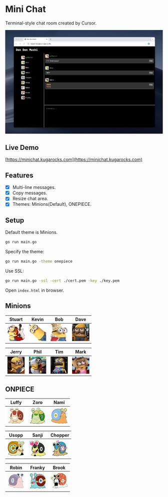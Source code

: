 Mini Chat
=========

Terminal-style chat room created by Cursor.

![Demo](img/onepiece/demo.png)

Live Demo
---------

[https://minichat.kugarocks.com](https://minichat.kugarocks.com)

Features
--------

- [x] Multi-line messages.
- [x] Copy messages.
- [x] Resize chat area.
- [x] Themes: Minions(Default), ONEPIECE.

Setup
-----

Default theme is Minions.

```bash
go run main.go
```

Specify the theme:

```bash
go run main.go -theme onepiece
```

Use SSL:

```bash
go run main.go -ssl -cert ./cert.pem -key ./key.pem
```

Open `index.html` in browser.

Minions
--------

| Stuart                         | Kevin                         | Bob                         | Dave                         |
|:------------------------------:|:-----------------------------:|:---------------------------:|:----------------------------:|
| ![Stuart](img/minions/stuart.jpg) | ![Kevin](img/minions/kevin.jpg) | ![Bob](img/minions/bob.jpg) | ![Dave](img/minions/dave.jpg) |

| Jerry                         | Phil                         | Tim                         | Mark                         |
|:-----------------------------:|:----------------------------:|:---------------------------:|:----------------------------:|
| ![Jerry](img/minions/jerry.jpg) | ![Phil](img/minions/phil.jpg) | ![Tim](img/minions/tim.jpg) | ![Mark](img/minions/mark.jpg) |

ONPIECE
---------

| Luffy                         | Zoro                         | Nami                         |
|:-----------------------------:|:----------------------------:|:----------------------------:|
| ![Luffy](img/onepiece/luffy.jpg) | ![Zoro](img/onepiece/zoro.jpg) | ![Nami](img/onepiece/nami.jpg) |

| Usopp                         | Sanji                          | Chopper                            |
|:-----------------------------:|:------------------------------:|:----------------------------------:|
| ![Usopp](img/onepiece/usopp.jpg) | ![Sanji](img/onepiece/sanji.jpg) | ![Chopper](img/onepiece/chopper.jpg) |

| Robin                         | Franky                           | Brook                          |
|:-----------------------------:|:--------------------------------:|:------------------------------:|
| ![Robin](img/onepiece/robin.jpg) | ![Franky](img/onepiece/franky.jpg) | ![Brook](img/onepiece/brook.jpg) |
